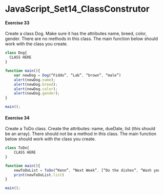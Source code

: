 # JavaScript_Set14_ClassConstrutor

#### Exercise 33
Create a class Dog. Make sure it has the attributes name, breed, color, gender. There are no methods in this class. The main function below should work with the class you create.

```javascript
class Dog{
  CLASS HERE
}

function main(){
	var newDog = Dog(“Fiddo”, “Lab”, “brown”, “male”)
	alert(newDog.name); 
	alert(newDog.breed);
	alert(newDog.color);
	alert(newDog.gender);
}

main();

```


#### Exercise 34
Create a ToDo class. Create the attributes: name, dueDate, list (this should be an array). There should not be a method in this class. The main function below should work with the class you create.

```javascript
class ToDo{
	CLASS HERE
}

function main(){
	newToDoList = ToDo(“Kenn”, “Next Week”, [“Do the dishes”, “Wash your clothes”])
	print(newToDoList.list)
}

main();
```
